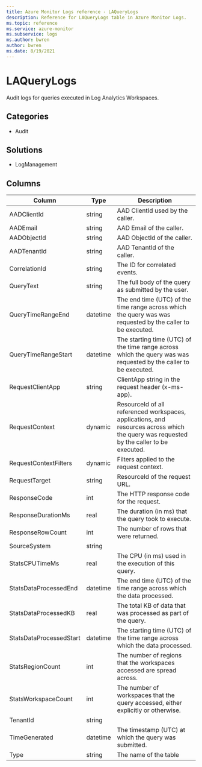 ```yaml
---
title: Azure Monitor Logs reference - LAQueryLogs
description: Reference for LAQueryLogs table in Azure Monitor Logs.
ms.topic: reference
ms.service: azure-monitor
ms.subservice: logs
ms.author: bwren
author: bwren
ms.date: 8/19/2021
---
```


# LAQueryLogs

 Audit logs for queries executed in Log Analytics Workspaces.

## Categories

- Audit
## Solutions

- LogManagement




## Columns

|Column|Type|Description|
|---|---|---|
|AADClientId|string|AAD ClientId used by the caller.|
|AADEmail|string|AAD Email of the caller.|
|AADObjectId|string|AAD ObjectId of the caller.|
|AADTenantId|string|AAD TenantId of the caller.|
|CorrelationId|string|The ID for correlated events.|
|QueryText|string|The full body of the query as submitted by the user.|
|QueryTimeRangeEnd|datetime|The end time (UTC) of the time range across which the query was was requested by the caller to be executed.|
|QueryTimeRangeStart|datetime|The starting time (UTC) of the time range across which the query was was requested by the caller to be executed.|
|RequestClientApp|string|ClientApp string in the request header (x-ms-app).|
|RequestContext|dynamic|ResourceId of all referenced workspaces, applications, and resources across which the query was requested by the caller to be executed.|
|RequestContextFilters|dynamic|Filters applied to the request context.|
|RequestTarget|string|ResourceId of the request URL.|
|ResponseCode|int|The HTTP response code for the request.|
|ResponseDurationMs|real|The duration (in ms) that the query took to execute.|
|ResponseRowCount|int|The number of rows that were returned.|
|SourceSystem|string||
|StatsCPUTimeMs|real|The CPU (in ms) used in the execution of this query.|
|StatsDataProcessedEnd|datetime|The end time (UTC) of the time range across which the data processed.|
|StatsDataProcessedKB|real|The total KB of data that was processed as part of the query.|
|StatsDataProcessedStart|datetime|The starting time (UTC) of the time range across which the data processed.|
|StatsRegionCount|int|The number of regions that the workspaces accessed are spread across.|
|StatsWorkspaceCount|int|The number of workspaces that the query accessed, either explicitly or otherwise.|
|TenantId|string||
|TimeGenerated|datetime|The timestamp (UTC) at which the query was submitted.|
|Type|string|The name of the table|
